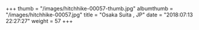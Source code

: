 +++
thumb = "/images/hitchhike-00057-thumb.jpg"
albumthumb = "/images/hitchhike-00057.jpg"
title = "Osaka Suita , JP"
date = "2018:07:13 22:27:27"
weight = 57
+++

